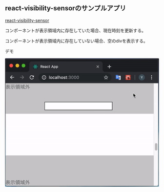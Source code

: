 ## react-visibility-sensorのサンプルアプリ

[react-visibility-sensor](https://github.com/joshwnj/react-visibility-sensor)

コンポーネントが表示領域内に存在していた場合、現在時刻を更新する。

コンポーネントが表示領域内に存在していない場合、空のdivを表示する。

デモ

![demo](https://raw.githubusercontent.com/geekduck/visibility-sensor-sample/master/demo.gif)
